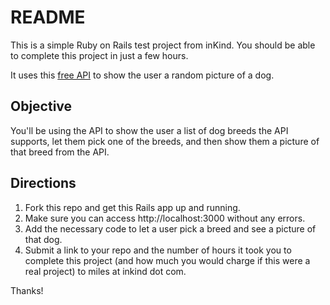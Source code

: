 # README

This is a simple Ruby on Rails test project from inKind. You should be able to complete this project in just a few hours.

It uses this [free API](https://dog.ceo/dog-api/) to show the user a random picture of a dog.

## Objective

You'll be using the API to show the user a list of dog breeds the API supports, let them pick one of the breeds, and then show them a picture of that breed from the API.

## Directions

1. Fork this repo and get this Rails app up and running.
2. Make sure you can access http://localhost:3000 without any errors.
3. Add the necessary code to let a user pick a breed and see a picture of that dog.
4. Submit a link to your repo and the number of hours it took you to complete this project (and how much you would charge if this were a real project) to miles at inkind dot com.

Thanks!
